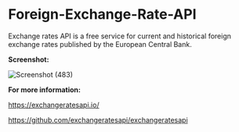 # Foreign-Exchange-Rate-API

Exchange rates API is a free service for current and historical foreign exchange rates
published by the European Central Bank.


**Screenshot:**

![Screenshot (483)](https://user-images.githubusercontent.com/27021233/58934437-340cc700-878a-11e9-9fd8-486ca2c5f52b.png)

**For more information:**

https://exchangeratesapi.io/

https://github.com/exchangeratesapi/exchangeratesapi

